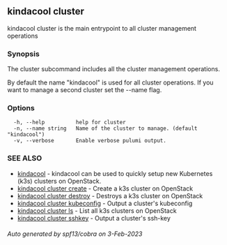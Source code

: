 ## kindacool cluster

kindacool cluster is the main entrypoint to all cluster management operations

### Synopsis

The cluster subcommand includes all the cluster management operations.

By default the name "kindacool" is used for all cluster operations.
If you want to manage a second cluster set the --name flag.

### Options

```
  -h, --help          help for cluster
  -n, --name string   Name of the cluster to manage. (default "kindacool")
  -v, --verbose       Enable verbose pulumi output.
```

### SEE ALSO

* [kindacool](kindacool.md)	 - kindacool can be used to quickly setup new Kubernetes (k3s) clusters on OpenStack.
* [kindacool cluster create](kindacool_cluster_create.md)	 - Create a k3s cluster on OpenStack
* [kindacool cluster destroy](kindacool_cluster_destroy.md)	 - Destroys a k3s cluster on OpenStack
* [kindacool cluster kubeconfig](kindacool_cluster_kubeconfig.md)	 - Output a cluster's kubeconfig
* [kindacool cluster ls](kindacool_cluster_ls.md)	 - List all k3s clusters on OpenStack
* [kindacool cluster sshkey](kindacool_cluster_sshkey.md)	 - Output a cluster's ssh-key

###### Auto generated by spf13/cobra on 3-Feb-2023
